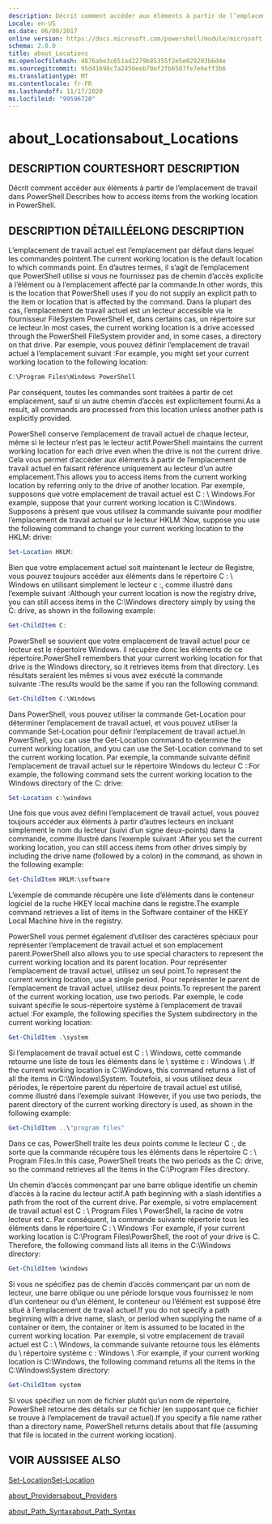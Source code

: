 ```yaml
---
description: Décrit comment accéder aux éléments à partir de l’emplacement de travail dans PowerShell.
Locale: en-US
ms.date: 06/09/2017
online version: https://docs.microsoft.com/powershell/module/microsoft.powershell.core/about/about_locations?view=powershell-7.2&WT.mc_id=ps-gethelp
schema: 2.0.0
title: about_Locations
ms.openlocfilehash: 4876abe3c651ad2279b85355f2e5e029203b6d4e
ms.sourcegitcommit: 95d41698c7a2450eeb70ef2fb6507fe7e6eff3b6
ms.translationtype: MT
ms.contentlocale: fr-FR
ms.lasthandoff: 11/17/2020
ms.locfileid: "99596720"
---
```

# <a name="about_locations"></a><span data-ttu-id="228c5-103">about_Locations</span><span class="sxs-lookup"><span data-stu-id="228c5-103">about_Locations</span></span>

## <a name="short-description"></a><span data-ttu-id="228c5-104">DESCRIPTION COURTE</span><span class="sxs-lookup"><span data-stu-id="228c5-104">SHORT DESCRIPTION</span></span>
<span data-ttu-id="228c5-105">Décrit comment accéder aux éléments à partir de l’emplacement de travail dans PowerShell.</span><span class="sxs-lookup"><span data-stu-id="228c5-105">Describes how to access items from the working location in PowerShell.</span></span>

## <a name="long-description"></a><span data-ttu-id="228c5-106">DESCRIPTION DÉTAILLÉE</span><span class="sxs-lookup"><span data-stu-id="228c5-106">LONG DESCRIPTION</span></span>

<span data-ttu-id="228c5-107">L’emplacement de travail actuel est l’emplacement par défaut dans lequel les commandes pointent.</span><span class="sxs-lookup"><span data-stu-id="228c5-107">The current working location is the default location to which commands point.</span></span>
<span data-ttu-id="228c5-108">En d’autres termes, il s’agit de l’emplacement que PowerShell utilise si vous ne fournissez pas de chemin d’accès explicite à l’élément ou à l’emplacement affecté par la commande.</span><span class="sxs-lookup"><span data-stu-id="228c5-108">In other words, this is the location that PowerShell uses if you do not supply an explicit path to the item or location that is affected by the command.</span></span> <span data-ttu-id="228c5-109">Dans la plupart des cas, l’emplacement de travail actuel est un lecteur accessible via le fournisseur FileSystem PowerShell et, dans certains cas, un répertoire sur ce lecteur.</span><span class="sxs-lookup"><span data-stu-id="228c5-109">In most cases, the current working location is a drive accessed through the PowerShell FileSystem provider and, in some cases, a directory on that drive.</span></span>
<span data-ttu-id="228c5-110">Par exemple, vous pouvez définir l’emplacement de travail actuel à l’emplacement suivant :</span><span class="sxs-lookup"><span data-stu-id="228c5-110">For example, you might set your current working location to the following location:</span></span>

```powershell
C:\Program Files\Windows PowerShell
```

<span data-ttu-id="228c5-111">Par conséquent, toutes les commandes sont traitées à partir de cet emplacement, sauf si un autre chemin d’accès est explicitement fourni.</span><span class="sxs-lookup"><span data-stu-id="228c5-111">As a result, all commands are processed from this location unless another path is explicitly provided.</span></span>

<span data-ttu-id="228c5-112">PowerShell conserve l’emplacement de travail actuel de chaque lecteur, même si le lecteur n’est pas le lecteur actif.</span><span class="sxs-lookup"><span data-stu-id="228c5-112">PowerShell maintains the current working location for each drive even when the drive is not the current drive.</span></span> <span data-ttu-id="228c5-113">Cela vous permet d’accéder aux éléments à partir de l’emplacement de travail actuel en faisant référence uniquement au lecteur d’un autre emplacement.</span><span class="sxs-lookup"><span data-stu-id="228c5-113">This allows you to access items from the current working location by referring only to the drive of another location.</span></span>
<span data-ttu-id="228c5-114">Par exemple, supposons que votre emplacement de travail actuel est C : \\ Windows.</span><span class="sxs-lookup"><span data-stu-id="228c5-114">For example, suppose that your current working location is C:\\Windows.</span></span> <span data-ttu-id="228c5-115">Supposons à présent que vous utilisez la commande suivante pour modifier l’emplacement de travail actuel sur le lecteur HKLM :</span><span class="sxs-lookup"><span data-stu-id="228c5-115">Now, suppose you use the following command to change your current working location to the HKLM: drive:</span></span>

```powershell
Set-Location HKLM:
```

<span data-ttu-id="228c5-116">Bien que votre emplacement actuel soit maintenant le lecteur de Registre, vous pouvez toujours accéder aux éléments dans le répertoire C : \\ Windows en utilisant simplement le lecteur c :, comme illustré dans l’exemple suivant :</span><span class="sxs-lookup"><span data-stu-id="228c5-116">Although your current location is now the registry drive, you can still access items in the C:\\Windows directory simply by using the C: drive, as shown in the following example:</span></span>

```powershell
Get-ChildItem C:
```

<span data-ttu-id="228c5-117">PowerShell se souvient que votre emplacement de travail actuel pour ce lecteur est le répertoire Windows. il récupère donc les éléments de ce répertoire.</span><span class="sxs-lookup"><span data-stu-id="228c5-117">PowerShell remembers that your current working location for that drive is the Windows directory, so it retrieves items from that directory.</span></span> <span data-ttu-id="228c5-118">Les résultats seraient les mêmes si vous avez exécuté la commande suivante :</span><span class="sxs-lookup"><span data-stu-id="228c5-118">The results would be the same if you ran the following command:</span></span>

```powershell
Get-ChildItem C:\Windows
```

<span data-ttu-id="228c5-119">Dans PowerShell, vous pouvez utiliser la commande Get-Location pour déterminer l’emplacement de travail actuel, et vous pouvez utiliser la commande Set-Location pour définir l’emplacement de travail actuel.</span><span class="sxs-lookup"><span data-stu-id="228c5-119">In PowerShell, you can use the Get-Location command to determine the current working location, and you can use the Set-Location command to set the current working location.</span></span> <span data-ttu-id="228c5-120">Par exemple, la commande suivante définit l’emplacement de travail actuel sur le répertoire Windows du lecteur C ::</span><span class="sxs-lookup"><span data-stu-id="228c5-120">For example, the following command sets the current working location to the Windows directory of the C: drive:</span></span>

```powershell
Set-Location c:\windows
```

<span data-ttu-id="228c5-121">Une fois que vous avez défini l’emplacement de travail actuel, vous pouvez toujours accéder aux éléments à partir d’autres lecteurs en incluant simplement le nom du lecteur (suivi d’un signe deux-points) dans la commande, comme illustré dans l’exemple suivant :</span><span class="sxs-lookup"><span data-stu-id="228c5-121">After you set the current working location, you can still access items from other drives simply by including the drive name (followed by a colon) in the command, as shown in the following example:</span></span>

```powershell
Get-ChildItem HKLM:\software
```

<span data-ttu-id="228c5-122">L’exemple de commande récupère une liste d’éléments dans le conteneur logiciel de la ruche HKEY local machine dans le registre.</span><span class="sxs-lookup"><span data-stu-id="228c5-122">The example command retrieves a list of items in the Software container of the HKEY Local Machine hive in the registry.</span></span>

<span data-ttu-id="228c5-123">PowerShell vous permet également d’utiliser des caractères spéciaux pour représenter l’emplacement de travail actuel et son emplacement parent.</span><span class="sxs-lookup"><span data-stu-id="228c5-123">PowerShell also allows you to use special characters to represent the current working location and its parent location.</span></span> <span data-ttu-id="228c5-124">Pour représenter l’emplacement de travail actuel, utilisez un seul point.</span><span class="sxs-lookup"><span data-stu-id="228c5-124">To represent the current working location, use a single period.</span></span> <span data-ttu-id="228c5-125">Pour représenter le parent de l’emplacement de travail actuel, utilisez deux points.</span><span class="sxs-lookup"><span data-stu-id="228c5-125">To represent the parent of the current working location, use two periods.</span></span> <span data-ttu-id="228c5-126">Par exemple, le code suivant spécifie le sous-répertoire système à l’emplacement de travail actuel :</span><span class="sxs-lookup"><span data-stu-id="228c5-126">For example, the following specifies the System subdirectory in the current working location:</span></span>

```powershell
Get-ChildItem .\system
```

<span data-ttu-id="228c5-127">Si l’emplacement de travail actuel est C : \\ Windows, cette commande retourne une liste de tous les éléments dans le \\ système c : Windows \\ .</span><span class="sxs-lookup"><span data-stu-id="228c5-127">If the current working location is C:\\Windows, this command returns a list of all the items in C:\\Windows\\System.</span></span> <span data-ttu-id="228c5-128">Toutefois, si vous utilisez deux périodes, le répertoire parent du répertoire de travail actuel est utilisé, comme illustré dans l’exemple suivant :</span><span class="sxs-lookup"><span data-stu-id="228c5-128">However, if you use two periods, the parent directory of the current working directory is used, as shown in the following example:</span></span>

```powershell
Get-ChildItem ..\"program files"
```

<span data-ttu-id="228c5-129">Dans ce cas, PowerShell traite les deux points comme le lecteur C :, de sorte que la commande récupère tous les éléments dans le répertoire C : \\ Program Files.</span><span class="sxs-lookup"><span data-stu-id="228c5-129">In this case, PowerShell treats the two periods as the C: drive, so the command retrieves all the items in the C:\\Program Files directory.</span></span>

<span data-ttu-id="228c5-130">Un chemin d’accès commençant par une barre oblique identifie un chemin d’accès à la racine du lecteur actif.</span><span class="sxs-lookup"><span data-stu-id="228c5-130">A path beginning with a slash identifies a path from the root of the current drive.</span></span> <span data-ttu-id="228c5-131">Par exemple, si votre emplacement de travail actuel est C : \\ Program Files \\ PowerShell, la racine de votre lecteur est c. Par conséquent, la commande suivante répertorie tous les éléments dans le répertoire C : \\ Windows :</span><span class="sxs-lookup"><span data-stu-id="228c5-131">For example, if your current working location is C:\\Program Files\\PowerShell, the root of your drive is C. Therefore, the following command lists all items in the C:\\Windows directory:</span></span>

```powershell
Get-ChildItem \windows
```

<span data-ttu-id="228c5-132">Si vous ne spécifiez pas de chemin d’accès commençant par un nom de lecteur, une barre oblique ou une période lorsque vous fournissez le nom d’un conteneur ou d’un élément, le conteneur ou l’élément est supposé être situé à l’emplacement de travail actuel.</span><span class="sxs-lookup"><span data-stu-id="228c5-132">If you do not specify a path beginning with a drive name, slash, or period when supplying the name of a container or item, the container or item is assumed to be located in the current working location.</span></span> <span data-ttu-id="228c5-133">Par exemple, si votre emplacement de travail actuel est C : \\ Windows, la commande suivante retourne tous les éléments du \\ répertoire système c : Windows \\ :</span><span class="sxs-lookup"><span data-stu-id="228c5-133">For example, if your current working location is C:\\Windows, the following command returns all the items in the C:\\Windows\\System directory:</span></span>

```powershell
Get-ChildItem system
```

<span data-ttu-id="228c5-134">Si vous spécifiez un nom de fichier plutôt qu’un nom de répertoire, PowerShell retourne des détails sur ce fichier (en supposant que ce fichier se trouve à l’emplacement de travail actuel).</span><span class="sxs-lookup"><span data-stu-id="228c5-134">If you specify a file name rather than a directory name, PowerShell returns details about that file (assuming that file is located in the current working location).</span></span>

## <a name="see-also"></a><span data-ttu-id="228c5-135">VOIR AUSSI</span><span class="sxs-lookup"><span data-stu-id="228c5-135">SEE ALSO</span></span>

[<span data-ttu-id="228c5-136">Set-Location</span><span class="sxs-lookup"><span data-stu-id="228c5-136">Set-Location</span></span>](xref:Microsoft.PowerShell.Management.Set-Location)

[<span data-ttu-id="228c5-137">about_Providers</span><span class="sxs-lookup"><span data-stu-id="228c5-137">about_Providers</span></span>](about_Providers.md)

[<span data-ttu-id="228c5-138">about_Path_Syntax</span><span class="sxs-lookup"><span data-stu-id="228c5-138">about_Path_Syntax</span></span>](about_Path_Syntax.md)

